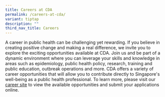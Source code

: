 ```yaml
---
title: Careers at CDA
permalink: /careers-at-cda/
variant: tiptap
description: ""
third_nav_title: Careers
---
```

<p>A career in public health can be challenging yet rewarding. If you believe
in creating positive change and making a real difference, we invite you
to explore the exciting opportunities available at CDA. Join us and be
part of a dynamic environment where you can leverage your skills and knowledge
in areas such as epidemiology, public health policy, research, training
and public education, outbreak operations and more. CDA offers a variety
of career opportunities that will allow you to contribute directly to Singapore's
well-being as a public health professional. To learn more, please visit
our <a href="https://careers.nhg.com.sg/" rel="noopener noreferrer nofollow" target="_blank">career site</a> to
view the available opportunities and submit your applications online.</p>
<p></p>
<p></p>
<p></p>